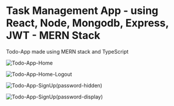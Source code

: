 # Task Management App -  using React, Node, Mongodb, Express, JWT - MERN Stack

Todo-App made using MERN stack and TypeScript 

![Todo-App-Home](https://github.com/pratyanch-github/)

![Todo-App-Home-Logout](https://github.com/pratyanch-github/)

![Todo-App-SignUp(password-hidden)](https://github.com/pratyanch-github/)

![Todo-App-SignUp(password-display)](https://github.com/pratyanch-github/)
